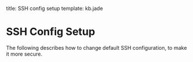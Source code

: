 title: SSH config setup
template: kb.jade


# SSH Config Setup

The following describes how to change default SSH configuration, to make it more secure.